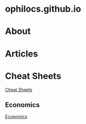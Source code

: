 # ophilocs.github.io

# About

# Articles


# Cheat Sheets

[Cheat Sheets](content/cheat-sheets)

## Economics

[Economics][econ]



[econ]: content\economics\